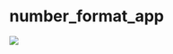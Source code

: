 # number_format_app


<img src="https://user-images.githubusercontent.com/58719230/169437380-46fe72da-e4d9-44cd-a64c-9d3f17c024a4.png">
